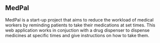 ## MedPal
MedPal is a start-up project that aims to reduce the workload of medical workers by reminding patients to take their medications at set times. This web application works in conjuction with a drug dispenser to dispense medicines at specific times and give instructions on how to take them.
